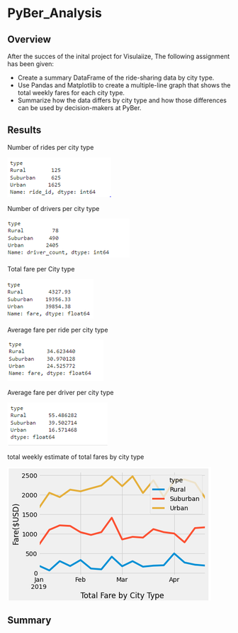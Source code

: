 # PyBer_Analysis

## Overview
After the succes of the inital project for Visulaiize, The following assignment has been given:
* Create a summary DataFrame of the ride-sharing data by city type.
* Use Pandas and Matplotlib to create a multiple-line graph that shows the total weekly fares for each city type. 
* Summarize how the data differs by city type and how those differences can be used by decision-makers at PyBer.

## Results

Number of rides per city type

![image](ride_count.PNG)

Number of drivers per city type

![image](total_driver.PNG)

Total fare per City type

![image](Total_fare.PNG)

Average fare per ride per city type

![image](average_fare_per_ride.PNG)

Average fare per driver per city type

![image](Average_fare_per_driver.PNG)

total weekly estimate of total fares by city type

![image](Graph_01.PNG)

## Summary
